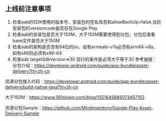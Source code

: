 ## 上线前注意事项
1. 检查aab的SDK使用的版本号、安装包的签名信息和allowBackUp=false,当前安装包的versioncode是否存在Google Play
2. 检查aab的安装包是否大于150M，大于150M需要使用到分包，分包后查看base文件是否大于150M
3. 检查aab的架构是否含有64位的so，如有armeabi-v7a必须有arm64-v8a，如有x86则必须有x86-64
4. 检查aab targetSdkVersion=>30 现行的条件是必须大于等于30
参考链接：
分包介绍：https://developer.android.com/guide/app-bundle/asset-delivery?hl=zh-cn

资源分包接入代码：https://developer.android.com/guide/app-bundle/asset-delivery/build-native-java?hl=zh-cn

大于150M：https://www.361shipin.com/blog/1551645885073457152

资源分包Sample：https://github.com/Mindinventory/Google-Play-Asset-Delivery-Sample
